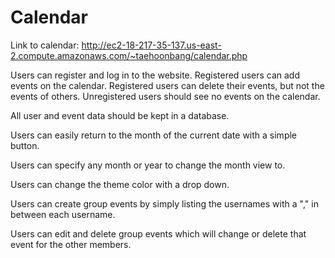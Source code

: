 # Calendar

Link to calendar: http://ec2-18-217-35-137.us-east-2.compute.amazonaws.com/~taehoonbang/calendar.php

Users can register and log in to the website. Registered users can add events on the calendar. Registered users can delete their events, but not the events of others. Unregistered users should see no events on the calendar.

All user and event data should be kept in a database.

Users can easily return to the month of the current date with a simple button.

Users can specify any month or year to change the month view to.

Users can change the theme color with a drop down.

Users can create group events by simply listing the usernames with a "," in between each username.

Users can edit and delete group events which will change or delete that event for the other members.
